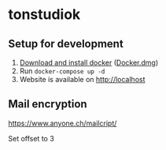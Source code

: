 # tonstudiok

## Setup for development

 1. [Download and install docker](https://www.docker.com/community-edition) ([Docker.dmg](https://download.docker.com/mac/stable/Docker.dmg))
 1. Run `docker-compose up -d`
 1. Website is available on [http://localhost](http://localhost)
 
## Mail encryption
https://www.anyone.ch/mailcript/

Set offset to 3
